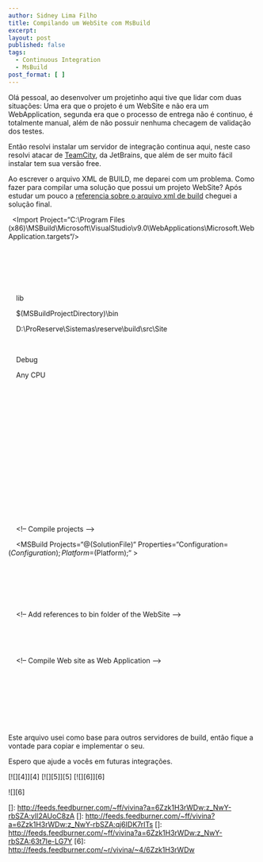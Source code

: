 ```yaml
---
author: Sidney Lima Filho
title: Compilando um WebSite com MsBuild
excerpt:
layout: post
published: false
tags:
  - Continuous Integration
  - MsBuild
post_format: [ ]
---
```

Olá pessoal, ao desenvolver um projetinho aqui tive que lidar com duas situações: Uma era que o projeto é um WebSite e não era um WebApplication, segunda era que o processo de entrega não é continuo, é totalmente manual, além de não possuir nenhuma checagem de validação dos testes.

Então resolvi instalar um servidor de integração continua aqui, neste caso resolvi atacar de [TeamCity][1], da JetBrains, que além de ser muito fácil instalar tem sua versão free.

Ao escrever o arquivo XML de BUILD, me deparei com um problema. Como fazer para compilar uma solução que possui um projeto WebSite? Após estudar um pouco a [referencia sobre o arquivo xml de build][2] cheguei a solução final.

<Project xmlns=“http://schemas.microsoft.com/developer/msbuild/2003“ DefaultTargets=“Build“>

  <Import Project=“C:\Program Files (x86)\MSBuild\Microsoft\VisualStudio\v9.0\WebApplications\Microsoft.WebApplication.targets“/>

  <Import Project=“$(MSBuildExtensionsPath)\MSBuildCommunityTasks\MSBuild.Community.Tasks.Targets“/>

  <PropertyGroup>

 

    <LibDir>lib</LibDir>

    <BuildDir>$(MSBuildProjectDirectory)\bin</BuildDir>

    <OutputFolder>D:\ProReserve\Sistemas\reserve\build\src\Site</OutputFolder>

 

    <Configuration>Debug</Configuration>

    <Platform>Any CPU</Platform>

 

  </PropertyGroup>

 

  <ItemGroup>

    <SolutionFile Include=“Projeto.sln“ />

  </ItemGroup>

 

  <Target Name=“Build“>

 

    <!– Compile projects –>

    <MSBuild Projects=“@(SolutionFile)“ Properties=“Configuration=$(Configuration);Platform=$(Platform);“ >

      <Output TaskParameter=“TargetOutputs“ ItemName=“AssembliesBuiltByChildProjects“ />

    </MSBuild>

 

    <!– Add references to bin folder of the WebSite –>

    <Copy SourceFiles=“@(AssembliesBuiltByChildProjects)“ DestinationFolder=“$(OutputFolder)\bin“ ContinueOnError=“true“ />

 

    <!– Compile Web site as Web Application –>

    <AspNetCompiler PhysicalPath=“$(OutputFolder)“ VirtualPath=“build“ />

 

  </Target>

 

</Project>

Este arquivo usei como base para outros servidores de build, então fique a vontade para copiar e implementar o seu.

Espero que ajude a vocês em futuras integrações.

[![][4]</img>][4] [![][5]</img>][5] [![][6]</img>][6] 

![][6]

 [1]: http://www.jetbrains.com/teamcity/
 [2]: http://msdn.microsoft.com/en-us/library/0k6kkbsd%28v=VS.90%29.aspx
 []: http://feeds.feedburner.com/~ff/vivina?a=6Zzk1H3rWDw:z_NwY-rbSZA:yIl2AUoC8zA
 []: http://feeds.feedburner.com/~ff/vivina?a=6Zzk1H3rWDw:z_NwY-rbSZA:qj6IDK7rITs
 []: http://feeds.feedburner.com/~ff/vivina?a=6Zzk1H3rWDw:z_NwY-rbSZA:63t7Ie-LG7Y
 [6]: http://feeds.feedburner.com/~r/vivina/~4/6Zzk1H3rWDw